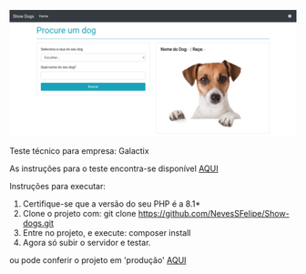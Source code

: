 ![](https://github.com/NevesSFelipe/Show-dogs/blob/master/README/img/capa_readme.png)

Teste técnico para empresa: Galactix

As instruções para o teste encontra-se disponível [AQUI](https://github.com/NevesSFelipe/Show-dogs/tree/master/README/files)

Instruções para executar:

1. Certifique-se que a versão do seu PHP é a 8.1*
2. Clone o projeto com: git clone https://github.com/NevesSFelipe/Show-dogs.git
3. Entre no projeto, e execute: composer install
4. Agora só subir o servidor e testar.

ou pode conferir o projeto em 'produção' [AQUI](http://show-dogs.epizy.com/index.php)